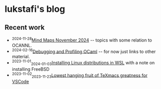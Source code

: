 # lukstafi's blog

## Recent work

- <sup>2024-11-28</sup>[Mind Maps November 2024](mind_maps/November.pdf) -- topics with some relation to OCANNL.
- <sup>2024-02-16</sup>[Debugging and Profiling OCaml](notes/Debugging_OCaml.md) -- for now just links to other material.
- <sup>2023-11-01</sup><sub>2024-01-03</sub>[Installing Linux distributions in WSL](notes/WSL_install_new_distro.md) with a note on installing FreeBSD
- <sup>2023-11-02</sup><sub>2023-11-23</sub>[Lowest hanging fruit of TeXmacs greatness for VSCode](notes/VSCode_extension_WYSIWYG_KaTeX.md)
